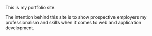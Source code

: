This is my portfolio site.

The intention behind this site is to show prospective employers my professionalism and skills when it comes to web and application development.

